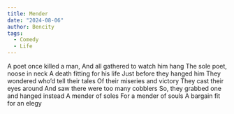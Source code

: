 ```yaml
---
title: Mender
date: "2024-08-06"
author: Bencity
tags:
  - Comedy
  - Life
---
```


A poet once killed a man,
And all gathered to watch him hang
The sole poet, noose in neck
A death fitting for his life
Just before they hanged him
They wondered who’d tell their tales
Of their miseries and victory
They cast their eyes around
And saw there were too many cobblers
So, they grabbed one and hanged instead
A mender of soles
For a mender of souls
A bargain fit for an elegy
